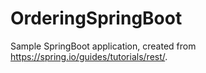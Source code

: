# OrderingSpringBoot
Sample SpringBoot application, created from https://spring.io/guides/tutorials/rest/.
